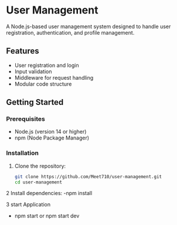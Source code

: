 # User Management

A Node.js-based user management system designed to handle user registration, authentication, and profile management.

## Features

- User registration and login
- Input validation
- Middleware for request handling
- Modular code structure


## Getting Started

### Prerequisites

- Node.js (version 14 or higher)
- npm (Node Package Manager)

### Installation

1. Clone the repository:

   ```bash
   git clone https://github.com/Meet710/user-management.git
   cd user-management
2 Install dependencies:
  -npm install

3 start Application
  - npm start  or npm start dev 



